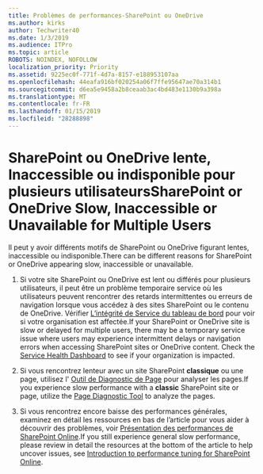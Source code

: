 ```yaml
---
title: Problèmes de performances-SharePoint ou OneDrive
ms.author: kirks
author: Techwriter40
ms.date: 1/3/2019
ms.audience: ITPro
ms.topic: article
ROBOTS: NOINDEX, NOFOLLOW
localization_priority: Priority
ms.assetid: 9225ec0f-771f-4d7a-8157-e188953107aa
ms.openlocfilehash: 44eafa916bf020254a06f7ffe95647ae70a314b1
ms.sourcegitcommit: d6ea5e9458a2b8ceaab3ac4bd483e1130b9a398a
ms.translationtype: MT
ms.contentlocale: fr-FR
ms.lasthandoff: 01/15/2019
ms.locfileid: "28288898"
---
```

# <a name="sharepoint-or-onedrive-slow-inaccessible-or-unavailable-for-multiple-users"></a><span data-ttu-id="5a076-102">SharePoint ou OneDrive lente, Inaccessible ou indisponible pour plusieurs utilisateurs</span><span class="sxs-lookup"><span data-stu-id="5a076-102">SharePoint or OneDrive Slow, Inaccessible or Unavailable for Multiple Users</span></span>

<span data-ttu-id="5a076-103">Il peut y avoir différents motifs de SharePoint ou OneDrive figurant lentes, inaccessible ou indisponible.</span><span class="sxs-lookup"><span data-stu-id="5a076-103">There can be different reasons for SharePoint or OneDrive appearing slow, inaccessible or unavailable.</span></span> 
  
1. <span data-ttu-id="5a076-p101">Si votre site SharePoint ou OneDrive est lent ou différés pour plusieurs utilisateurs, il peut être un problème temporaire service où les utilisateurs peuvent rencontrer des retards intermittentes ou erreurs de navigation lorsque vous accédez à des sites SharePoint ou le contenu de OneDrive. Vérifier [L’intégrité de Service du tableau de bord](https://admin.microsoft.com/AdminPortal/Home#/servicehealth) pour voir si votre organisation est affectée.</span><span class="sxs-lookup"><span data-stu-id="5a076-p101">If your SharePoint or OneDrive site is slow or delayed for multiple users, there may be a temporary service issue where users may experience intermittent delays or navigation errors when accessing SharePoint sites or OneDrive content. Check the [Service Health Dashboard](https://admin.microsoft.com/AdminPortal/Home#/servicehealth) to see if your organization is impacted.</span></span> 
  
2. <span data-ttu-id="5a076-106">Si vous rencontrez lenteur avec un site SharePoint **classique** ou une page, utilisez l' [Outil de Diagnostic de Page](https://aka.ms/perftool) pour analyser les pages.</span><span class="sxs-lookup"><span data-stu-id="5a076-106">If you experience slow performance with a **classic** SharePoint site or page, utilize the [Page Diagnostic Tool](https://aka.ms/perftool) to analyze the pages.</span></span> 
  
3. <span data-ttu-id="5a076-107">Si vous rencontrez encore baisse des performances générales, examinez en détail les ressources en bas de l’article pour vous aider à découvrir des problèmes, voir [Présentation des performances de SharePoint Online](https://go.microsoft.com/fwlink/?linkid=2024334).</span><span class="sxs-lookup"><span data-stu-id="5a076-107">If you still experience general slow performance, please review in detail the resources at the bottom of the article to help uncover issues, see [Introduction to performance tuning for SharePoint Online](https://go.microsoft.com/fwlink/?linkid=2024334).</span></span>
  


